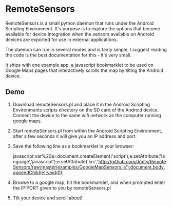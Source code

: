 RemoteSensors
=============

RemoteSensors is a small python daemon that runs under the Android Scripting Environment.
It's purpose is to explore the options that become available for device integration when the sensors 
available on Android devices are exported for use in external applications.

The daemon can run in several modes and is fairly simple, I suggest reading the code is the best
documentation for this - it's very small.

It ships with one example app, a javascript bookmarklet to be used on Google Maps pages that 
interactively scrolls the map by tilting the Android device.


Demo
----

1. Download remoteSensors.pl and place it in the Android Scripting Environments scripts directory on the SD card of the Android device. Connect the device to the same wifi network as the computer running google maps.

2. Start remoteSensors.pl from within the Android Scripting Environment, after a few seconds it will give you an IP address and port.

3. Save the following line as a bookmarklet in your browser:
    
    javascript:var%20e=document.createElement('script');e.setAttribute('language','javascript');e.setAttribute('src','http://github.com/Jonty/RemoteSensors/raw/master/examples/GoogleMapSensors.js');document.body.appendChild(e);void(0);

4. Browse to a google map, hit the bookmarklet, and when prompted enter the IP:PORT given to you by remoteSensors.pl

5. Tilt your device and scroll about!
